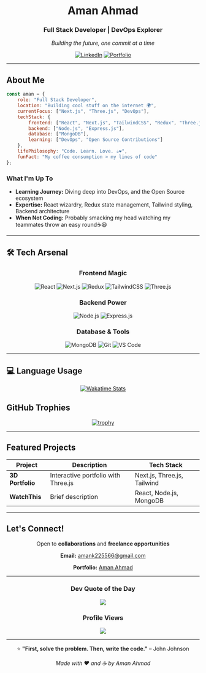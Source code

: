 <div align="center">

# Aman Ahmad

### Full Stack Developer | DevOps Explorer

*Building the future, one commit at a time*

[![LinkedIn](https://img.shields.io/badge/LinkedIn-Connect-0A66C2?style=for-the-badge&logo=linkedin&logoColor=white)](https://linkedin.com/in/amanahmad1)
[![Portfolio](https://img.shields.io/badge/Portfolio-Visit-FF6B6B?style=for-the-badge&logo=vercel&logoColor=white)](https://amanahmad.vercel.app)
</div>

---

## About Me

```javascript
const aman = {
    role: "Full Stack Developer",
    location: "Building cool stuff on the internet 🌍",
    currentFocus: ["Next.js", "Three.js", "DevOps"],
    techStack: {
        frontend: ["React", "Next.js", "TailwindCSS", "Redux", "Three.js"],
        backend: ["Node.js", "Express.js"],
        database: ["MongoDB"],
        learning: ["DevOps", "Open Source Contributions"]
    },
    lifePhilosophy: "Code. Learn. Love. ☕❤️",
    funFact: "My coffee consumption > my lines of code"
};
```

### What I'm Up To

- **Learning Journey:** Diving deep into DevOps, and the Open Source ecosystem
- **Expertise:** React wizardry, Redux state management, Tailwind styling, Backend architecture
- **When Not Coding:** Probably smacking my head watching my teammates throw an easy round☕😆

---

## 🛠️ Tech Arsenal

<div align="center">

### Frontend Magic
![React](https://img.shields.io/badge/React-20232A?style=for-the-badge&logo=react&logoColor=61DAFB)
![Next.js](https://img.shields.io/badge/Next.js-000000?style=for-the-badge&logo=nextdotjs&logoColor=white)
![Redux](https://img.shields.io/badge/Redux-764ABC?style=for-the-badge&logo=redux&logoColor=white)
![TailwindCSS](https://img.shields.io/badge/Tailwind_CSS-38B2AC?style=for-the-badge&logo=tailwind-css&logoColor=white)
![Three.js](https://img.shields.io/badge/Three.js-000000?style=for-the-badge&logo=three.js&logoColor=white)

### Backend Power
![Node.js](https://img.shields.io/badge/Node.js-339933?style=for-the-badge&logo=nodedotjs&logoColor=white)
![Express.js](https://img.shields.io/badge/Express.js-000000?style=for-the-badge&logo=express&logoColor=white)

### Database & Tools
![MongoDB](https://img.shields.io/badge/MongoDB-47A248?style=for-the-badge&logo=mongodb&logoColor=white)
![Git](https://img.shields.io/badge/Git-F05032?style=for-the-badge&logo=git&logoColor=white)
![VS Code](https://img.shields.io/badge/VS_Code-007ACC?style=for-the-badge&logo=visual-studio-code&logoColor=white)

</div>

---

## 💻 Language Usage

<div align="center">

[![Wakatime Stats](https://github-readme-stats.vercel.app/api/wakatime?username=amanahmad&theme=tokyonight&hide_border=true&bg_color=0D1117&title_color=58A6FF&text_color=C9D1D9&layout=compact)](https://wakatime.com/@wizardamxn)

</div>

## GitHub Trophies

<div align="center">

[![trophy](https://github-profile-trophy.vercel.app/?username=amanahmad&theme=tokyonight&no-frame=true&row=1&column=7)](https://github.com/ryo-ma/github-profile-trophy)

</div>

---

## Featured Projects

<div align="center">

| Project | Description | Tech Stack |
|---------|-------------|------------|
| **3D Portfolio** | Interactive portfolio with Three.js | Next.js, Three.js, Tailwind |
| **WatchThis** | Brief description | React, Node.js, MongoDB |

</div>

---

## Let's Connect!

<div align="center">

Open to **collaborations** and **freelance opportunities**

**Email:** amank225566@gmail.com

**Portfolio:** [Aman Ahmad](https://amanahmad.vercel.app)

</div>

---

<div align="center">

### Dev Quote of the Day

![](https://quotes-github-readme.vercel.app/api?type=horizontal&theme=tokyonight)

### Profile Views

![](https://komarev.com/ghpvc/?username=amanahmad&color=58A6FF&style=for-the-badge&label=PROFILE+VIEWS)

---

⭐️ **"First, solve the problem. Then, write the code."** – John Johnson

*Made with ❤️ and ☕ by Aman Ahmad*

</div>
